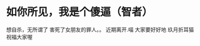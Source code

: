 # 如你所见，我是个傻逼（智者）
想自杀，无所谓了
害死了女朋友的罪人。。
近期离开.喵
大家要好好地
                                          玖月折耳猫祝福大家喔
